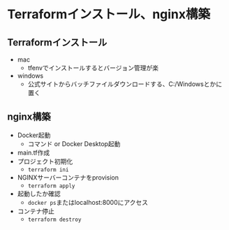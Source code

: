 # Terraformインストール、nginx構築

## Terraformインストール
- mac
  - tfenvでインストールするとバージョン管理が楽
- windows
  - 公式サイトからバッチファイルダウンロードする、C:/Windowsとかに置く
## nginx構築
- Docker起動
  - コマンド or Docker Desktop起動
- main.tf作成
- プロジェクト初期化
  - `terraform ini`
- NGINXサーバーコンテナをprovision
  - `terraform apply`
- 起動したか確認
  - `docker ps`またはlocalhost:8000にアクセス
- コンテナ停止
  - `terraform destroy`